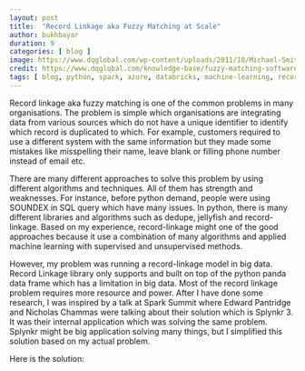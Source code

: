 ```yaml
---
layout: post
title:  "Record Linkage aka Fuzzy Matching at Scale"
author: bukhbayar
duration: 9
categories: [ blog ]
image: https://www.dqglobal.com/wp-content/uploads/2011/10/Michael-Smithm.smith@designs.com_-1.png
credit: https://www.dqglobal.com/knowledge-base/fuzzy-matching-software
tags: [ blog, python, spark, azure, databricks, machine-learning, record-linkage, fuzzy-matching ]
---
```


Record linkage aka fuzzy matching is one of the common problems in many organisations. The problem is simple which organisations are integrating data from various sources which do not have a unique identifier to identify which record is duplicated to which. For example, customers required to use a different system with the same information but they made some mistakes like misspelling their name, leave blank or filling phone number instead of email etc.

There are many different approaches to solve this problem by using different algorithms and techniques. All of them has strength and weaknesses. For instance, before python demand, people were using SOUNDEX in SQL query which have many issues. In python, there is many different libraries and algorithms such as dedupe, jellyfish and record-linkage. Based on my experience, record-linkage might one of the good approaches because it use a combination of many algorithms and applied machine learning with supervised and unsupervised methods.

However, my problem was running a record-linkage model in big data. Record Linkage library only supports and built on top of the python panda data frame which has a limitation in big data. Most of the record linkage problem requires more resource and power. After I have done some research, I was inspired by a talk at Spark Summit where Edward Pantridge and Nicholas Chammas were talking about their solution which is Splynkr 3. It was their internal application which was solving the same problem. Splynkr might be big application solving many things, but I simplified this solution based on my actual problem.

Here is the solution: 